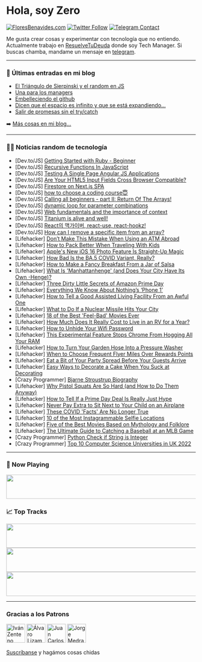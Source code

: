 # Hola, soy Zero

[![FloresBenavides.com](https://img.shields.io/website?down_message=oops&label=MiBlog&style=for-the-badge&up_message=online&url=https%3A%2F%2Ffloresbenavides.com)](https://floresbenavides.com) [![Twitter Follow](https://img.shields.io/twitter/follow/ZeroDragon?color=%231DA1F2&label=Follow&logo=twitter&logoColor=ffffff&style=for-the-badge)](https://twitter.com/zerodragon) [![Telegram Contact](https://img.shields.io/badge/escr%C3%ADbeme-ZeroDragon-%2326A5E4?style=for-the-badge&logo=telegram)](https://t.me/zerodragon)

Me gusta crear cosas y experimentar con tecnología que no entiendo.
Actualmente trabajo en [ResuelveTuDeuda](http://github.com/resuelve) donde soy Tech Manager.
Si buscas chamba, mandame un mensaje en [telegram](https://t.me/zerodragon).

---

### 📕 Últimas entradas en mi blog
<!-- BLOG-POST-LIST:START -->
- [El Triángulo de Sierpinski y el random en JS](https://floresbenavides.com/el-triangulo-de-sierpinski-y-el-random-en-js/)
- [Una para los managers](https://floresbenavides.com/una-para-los-managers/)
- [Embelleciendo el github](https://floresbenavides.com/embelleciendo-el-github/)
- [Dicen que el espacio es infinito y que se está expandiendo…](https://floresbenavides.com/dicen-que-el-espacio-es-infinito-y-que-se-esta-expandiendo/)
- [Salir de promesas sin el try/catch](https://floresbenavides.com/salir-de-promesas-sin-el-try-catch/)
<!-- BLOG-POST-LIST:END -->

➡️ [Más cosas en mi blog...](https://floresbenavides.com)

---

### 👨‍💻 Noticias random de tecnología
<!-- TECH-POSTS:START -->
- [Dev.to/JS] [Getting Started with Ruby - Beginner](https://dev.to/catevee/getting-started-with-ruby-beginner-f6l)
- [Dev.to/JS] [Recursive Functions In JavaScript](https://dev.to/kalashin1/recursive-functions-in-javascript-b6a)
- [Dev.to/JS] [Testing A Single Page Angular JS Applications](https://dev.to/lambdatest/testing-a-single-page-angular-js-applications-47bp)
- [Dev.to/JS] [Are Your HTML5 Input Fields Cross Browser Compatible?](https://dev.to/lambdatest/are-your-html5-input-fields-cross-browser-compatible-1lnk)
- [Dev.to/JS] [Firestore on Next.js SPA](https://dev.to/tanukiponkich/firestore-on-nextjs-spa-3f08)
- [Dev.to/JS] [how to choose a coding course😇](https://dev.to/coditdoc/how-to-choose-a-coding-course-29fb)
- [Dev.to/JS] [Calling all beginners - part II: Return Of The Arrays!](https://dev.to/joolsmcfly/calling-all-beginners-part-ii-return-of-the-arrays-1obd)
- [Dev.to/JS] [dynamic loop for parameter combinations](https://dev.to/badrockk/dynamic-loop-for-parameter-combinations-2oi0)
- [Dev.to/JS] [Web fundamentals and the importance of context](https://dev.to/sarahob/web-fundamentals-and-the-importance-of-context-3lnn)
- [Dev.to/JS] [Titanium is alive and well!](https://dev.to/wraldpyk/titanium-is-alive-and-well-37li)
- [Dev.to/JS] [React의 맥가이버, react-use, react-hookz!](https://dev.to/composite/reactyi-maeggaibeo-react-use-react-hookz-57hm)
- [Dev.to/JS] [How can I remove a specific item from an array?](https://dev.to/vihanpamudya/how-can-i-remove-a-specific-item-from-an-array-4ijd)
- [Lifehacker] [Don’t Make This Mistake When Using an ATM Abroad](https://lifehacker.com/don-t-make-this-mistake-when-using-an-atm-abroad-1849170553)
- [Lifehacker] [How to Pack Better When Traveling With Kids](https://lifehacker.com/how-to-pack-better-when-traveling-with-kids-1849169551)
- [Lifehacker] [Apple&#39;s New iOS 16 Photo Feature Is Straight-Up Magic](https://lifehacker.com/apples-new-ios-16-photo-feature-is-straight-up-magic-1849169945)
- [Lifehacker] [How Bad Is the BA.5 COVID Variant, Really?](https://lifehacker.com/how-bad-is-the-ba-5-covid-variant-really-1849170170)
- [Lifehacker] [How to Make a Fancy Breakfast From a Jar of Salsa](https://lifehacker.com/how-to-make-a-fancy-breakfast-from-a-jar-of-salsa-1849169930)
- [Lifehacker] [What Is &#39;Manhattanhenge&#39; &lpar;and Does Your City Have Its Own -Henge&rpar;?](https://lifehacker.com/what-is-manhattanhenge-and-does-your-city-have-its-own-1849169762)
- [Lifehacker] [Three Dirty Little Secrets of Amazon Prime Day](https://lifehacker.com/three-dirty-little-secrets-of-amazon-prime-day-1849169755)
- [Lifehacker] [Everything We Know About Nothing’s ‘Phone 1’](https://lifehacker.com/everything-we-know-about-nothing-s-phone-1-1849168905)
- [Lifehacker] [How to Tell a Good Assisted Living Facility From an Awful One](https://lifehacker.com/how-to-tell-a-good-assisted-living-facility-from-an-awf-1849169114)
- [Lifehacker] [What to Do If a Nuclear Missile Hits Your City](https://lifehacker.com/what-to-do-if-a-nuclear-missile-hits-your-city-1849168965)
- [Lifehacker] [18 of the Best &#39;Feel-Bad&#39; Movies Ever](https://lifehacker.com/18-of-the-best-feel-bad-movies-ever-1849152192)
- [Lifehacker] [How Much Does It Really Cost to Live in an RV for a Year?](https://lifehacker.com/how-much-does-it-really-cost-to-live-in-an-rv-for-a-yea-1849168490)
- [Lifehacker] [How to Unhide Your Wifi Password](https://lifehacker.com/how-to-unhide-your-wifi-password-1849151134)
- [Lifehacker] [This Experimental Feature Stops Chrome From Hogging All Your RAM](https://lifehacker.com/this-experimental-feature-stops-chrome-from-hogging-all-1849166263)
- [Lifehacker] [How to Turn Your Garden Hose Into a Pressure Washer](https://lifehacker.com/how-to-turn-your-garden-hose-into-a-pressure-washer-1849165239)
- [Lifehacker] [When to Choose Frequent Flyer Miles Over Rewards Points](https://lifehacker.com/when-to-choose-frequent-flyer-miles-over-rewards-points-1849163378)
- [Lifehacker] [Eat a Bit of Your Party Spread Before Your Guests Arrive](https://lifehacker.com/eat-a-bit-of-your-party-spread-before-your-guests-arriv-1849164309)
- [Lifehacker] [Easy Ways to Decorate a Cake When You Suck at Decorating](https://lifehacker.com/easy-ways-to-decorate-a-cake-when-you-suck-at-decoratin-1849158643)
- [Crazy Programmer] [Bjarne Stroustrup Biography](https://www.thecrazyprogrammer.com/2022/07/bjarne-stroustrup-biography.html)
- [Lifehacker] [Why Pistol Squats Are So Hard &lpar;and How to Do Them Anyway&rpar;](https://lifehacker.com/why-pistol-squats-are-so-hard-and-how-to-do-them-anywa-1849166330)
- [Lifehacker] [How to Tell If a Prime Day Deal Is Really Just Hype](https://lifehacker.com/how-to-tell-if-a-prime-day-deal-is-really-just-hype-1849165522)
- [Lifehacker] [Never Pay Extra to Sit Next to Your Child on an Airplane](https://lifehacker.com/never-pay-extra-to-sit-next-to-your-child-on-an-airplan-1849165865)
- [Lifehacker] [These COVID &#39;Facts&#39; Are No Longer True](https://lifehacker.com/these-covid-facts-are-no-longer-true-1849165352)
- [Lifehacker] [10 of the Most Instagrammable Selfie Locations](https://lifehacker.com/10-of-the-most-instagrammable-selfie-locations-1849165693)
- [Lifehacker] [Five of the Best Movies Based on Mythology and Folklore](https://lifehacker.com/five-of-the-best-movies-based-on-mythology-and-folklore-1849165515)
- [Lifehacker] [The Ultimate Guide to Catching a Baseball at an MLB Game](https://lifehacker.com/the-ultimate-guide-to-catching-a-baseball-at-an-mlb-gam-1849164821)
- [Crazy Programmer] [Python Check if String is Integer](https://www.thecrazyprogrammer.com/2022/07/python-check-if-string-is-integer.html)
- [Crazy Programmer] [Top 10 Computer Science Universities in UK 2022](https://www.thecrazyprogrammer.com/2022/07/computer-science-universities-in-uk.html)<!-- TECH-POSTS:END -->

---

### 🎵 Now Playing
<a href="https://spotify-now-playing-dun.vercel.app/now-playing?open"><img src="https://spotify-now-playing-dun.vercel.app/now-playing" width="540" height="64"></a>

### 📈 Top Tracks
<a href="https://spotify-now-playing-dun.vercel.app/top-tracks?i=1&open"><img src="https://spotify-now-playing-dun.vercel.app/top-tracks?i=1" width="540" height="64"></a>
<a href="https://spotify-now-playing-dun.vercel.app/top-tracks?i=2&open"><img src="https://spotify-now-playing-dun.vercel.app/top-tracks?i=2" width="540" height="64"></a>
<a href="https://spotify-now-playing-dun.vercel.app/top-tracks?i=3&open"><img src="https://spotify-now-playing-dun.vercel.app/top-tracks?i=3" width="540" height="64"></a>

---

### Gracias a los Patrons
[<img src="https://avatars.githubusercontent.com/u/243380?v=4" alt="Iván Zenteno" width="50px">](https://github.com/k001) [<img src="https://avatars.githubusercontent.com/u/19955639?v=4" alt="Álvaro Lizama" width="50px">](https://github.com/alvarolizama) [<img src="https://avatars.githubusercontent.com/u/2718753?v=4" alt="Juan Carlos Ruiz" width="50px">](https://github.com/JuanCrg90) [<img src="https://avatars.githubusercontent.com/u/37025?v=4" alt="Jorge Medrano" width="50px">](https://github.com/h1pp1e) 

[Suscríbanse](https://www.patreon.com/zerodragon) y hagámos cosas chidas
